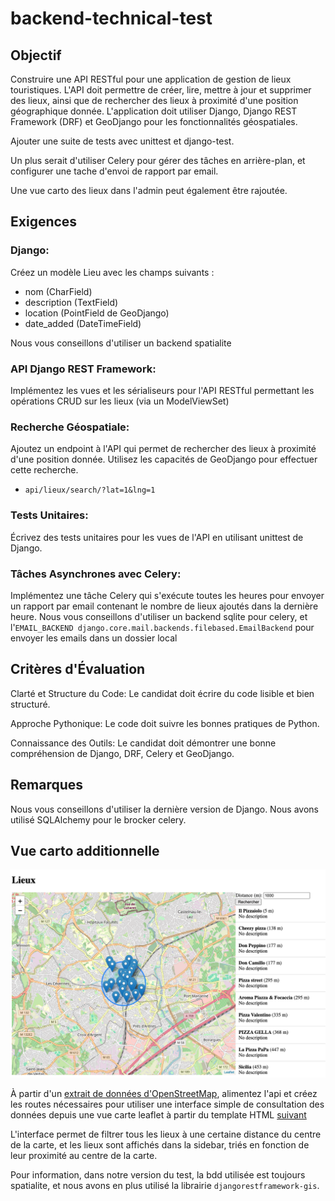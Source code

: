 # backend-technical-test

## Objectif

Construire une API RESTful pour une application de gestion de lieux touristiques. L'API doit permettre de créer, lire, mettre à jour et supprimer des lieux, ainsi que de rechercher des lieux à proximité d'une position géographique donnée. L'application doit utiliser Django, Django REST Framework (DRF) et GeoDjango pour les fonctionnalités géospatiales.

Ajouter une suite de tests avec unittest et django-test.

Un plus serait d'utiliser Celery pour gérer des tâches en arrière-plan, et configurer une tache d'envoi de rapport par email.

Une vue carto des lieux dans l'admin peut également être rajoutée.

## Exigences

### Django:

Créez un modèle Lieu avec les champs suivants :
  - nom (CharField)
  - description (TextField)
  - location (PointField de GeoDjango)
  - date_added (DateTimeField)

Nous vous conseillons d'utiliser un backend spatialite

### API Django REST Framework:

Implémentez les vues et les sérialiseurs pour l'API RESTful permettant les opérations CRUD sur les lieux (via un ModelViewSet)
  
### Recherche Géospatiale:

Ajoutez un endpoint à l'API qui permet de rechercher des lieux à proximité d'une position donnée. Utilisez les capacités de GeoDjango pour effectuer cette recherche.
- `api/lieux/search/?lat=1&lng=1`

### Tests Unitaires:

Écrivez des tests unitaires pour les vues de l'API en utilisant unittest de Django.

### Tâches Asynchrones avec Celery:

Implémentez une tâche Celery qui s'exécute toutes les heures pour envoyer un rapport par email contenant le nombre de lieux ajoutés dans la dernière heure.
Nous vous conseillons d'utiliser un backend sqlite pour celery, et l'`EMAIL_BACKEND django.core.mail.backends.filebased.EmailBackend` pour envoyer les emails dans un dossier local 

## Critères d'Évaluation

Clarté et Structure du Code: Le candidat doit écrire du code lisible et bien structuré.

Approche Pythonique: Le code doit suivre les bonnes pratiques de Python.

Connaissance des Outils: Le candidat doit démontrer une bonne compréhension de Django, DRF, Celery et GeoDjango.

## Remarques

Nous vous conseillons d'utiliser la dernière version de Django.
Nous avons utilisé SQLAlchemy pour le brocker celery.

## Vue carto additionnelle

![image](public/demo-test.png)

À partir d'un [extrait de données d'OpenStreetMap](https://overpass-turbo.eu/s/1U1Q), alimentez l'api et créez les routes nécessaires pour utiliser une interface simple de consultation des données depuis une vue carte leaflet à partir du template HTML [suivant](public/map.html)

L'interface permet de filtrer tous les lieux à une certaine distance du centre de la carte, et les lieux sont affichés dans la sidebar, triés en fonction de leur proximité au centre de la carte.

Pour information, dans notre version du test, la bdd utilisée est toujours spatialite, et nous avons en plus utilisé la librairie `djangorestframework-gis`.